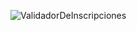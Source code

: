 
![ValidadorDeInscripciones](https://github.com/pacoDan/dds-cursada/assets/27025002/2c3a7b2b-2b9b-4424-a4c9-9b67231f9fe6)
